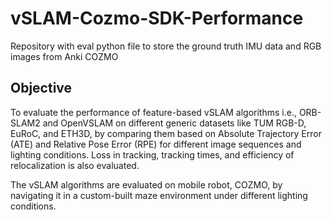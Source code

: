 # vSLAM-Cozmo-SDK-Performance
Repository with eval python file to store the ground truth IMU data and RGB images from Anki COZMO
## Objective
To evaluate the performance of feature-based vSLAM algorithms i.e., ORB-SLAM2 and OpenVSLAM on different generic datasets like TUM RGB-D, EuRoC, and ETH3D, by comparing them based on Absolute Trajectory Error (ATE) and Relative Pose Error (RPE) for different image sequences and lighting conditions. Loss in tracking, tracking times, and efficiency of relocalization is also evaluated.

The vSLAM algorithms are evaluated on mobile robot, COZMO, by navigating it in a custom-built maze environment under different lighting conditions.
